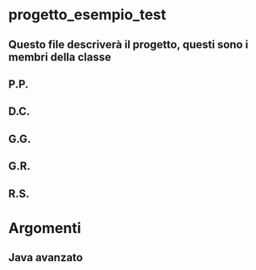 # progetto_esempio_test

## Questo file descriverà il progetto, questi sono i membri della classe

## P.P.

## D.C.

## G.G.

## G.R.

## R.S.

# Argomenti

## Java avanzato
